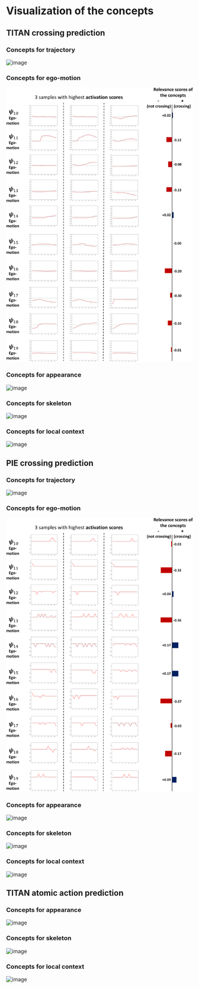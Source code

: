 # Visualization of the concepts
## TITAN crossing prediction
### Concepts for trajectory
![image](https://github.com/Equinoxxxxx/MulCPred/blob/main/concepts_visualization/TITAN_cross_trajectory.png)

### Concepts for ego-motion
![image](https://github.com/Equinoxxxxx/MulCPred/blob/main/concepts_visualization/TITAN_cross_ego_motion.png)

### Concepts for appearance
![image](https://github.com/Equinoxxxxx/MulCPred/blob/main/concepts_visualization/TITAN_cross_appearance.png)

### Concepts for skeleton
![image](https://github.com/Equinoxxxxx/MulCPred/blob/main/concepts_visualization/TITAN_cross_skeleton.png)

### Concepts for local context
![image](https://github.com/Equinoxxxxx/MulCPred/blob/main/concepts_visualization/TITAN_cross_context.png)
###

## PIE crossing prediction
### Concepts for trajectory
![image](https://github.com/Equinoxxxxx/MulCPred/blob/main/concepts_visualization/PIE_cross_trajectory.png)

### Concepts for ego-motion
![image](https://github.com/Equinoxxxxx/MulCPred/blob/main/concepts_visualization/PIE_cross_ego_motion.png)

### Concepts for appearance
![image](https://github.com/Equinoxxxxx/MulCPred/blob/main/concepts_visualization/PIE_cross_appearance.png)

### Concepts for skeleton
![image](https://github.com/Equinoxxxxx/MulCPred/blob/main/concepts_visualization/PIE_cross_skeleton.png)

### Concepts for local context
![image](https://github.com/Equinoxxxxx/MulCPred/blob/main/concepts_visualization/PIE_cross_context.png)
###

## TITAN atomic action prediction
### Concepts for appearance
![image](https://github.com/Equinoxxxxx/MulCPred/blob/main/concepts_visualization/TITAN_atomic_appearance.png)

### Concepts for skeleton
![image](https://github.com/Equinoxxxxx/MulCPred/blob/main/concepts_visualization/TITAN_atomic_skeleton.png)

### Concepts for local context
![image](https://github.com/Equinoxxxxx/MulCPred/blob/main/concepts_visualization/TITAN_atomic_context.png)
